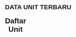 <!DOCTYPE html>
<html lang="id">
<head>
  <meta charset="UTF-8">
  <title>Data Unit</title>
  <script src="https://cdnjs.cloudflare.com/ajax/libs/PapaParse/5.3.0/papaparse.min.js"></script>
  <style>
    body {
      font-family: Arial, sans-serif;
      margin: 40px;
    }
    table {
      width: 100%;
      border-collapse: collapse;
      margin-top: 20px;
    }
    th, td {
      border: 1px solid #ddd;
      padding: 8px;
    }
    th {
      background-color: #f2f2f2;
    }
    caption {
      caption-side: top;
      font-size: 24px;
      font-weight: bold;
    }
  </style>
</head>
<body>

<h2>DATA UNIT TERBARU</h2>
<table id="csv-table">
  <caption>Daftar Unit</caption>
  <thead></thead>
  <tbody></tbody>
</table>

<script>
  async function loadCSV() {
    const response = await fetch('data.csv');
    const csvText = await response.text();

    const parsed = Papa.parse(csvText, {
      header: true,
      skipEmptyLines: true
    });

    const tableHead = document.querySelector("#csv-table thead");
    const tableBody = document.querySelector("#csv-table tbody");

    // Buat Header
    const headers = Object.keys(parsed.data[0]);
    const headerRow = document.createElement("tr");
    headers.forEach(header => {
      const th = document.createElement("th");
      th.textContent = header;
      headerRow.appendChild(th);
    });
    tableHead.appendChild(headerRow);

    // Buat Baris Data
    parsed.data.forEach(row => {
      const tr = document.createElement("tr");
      headers.forEach(header => {
        const td = document.createElement("td");
        td.textContent = row[header];
        tr.appendChild(td);
      });
      tableBody.appendChild(tr);
    });
  }

  loadCSV();
</script>

</body>
</html>
